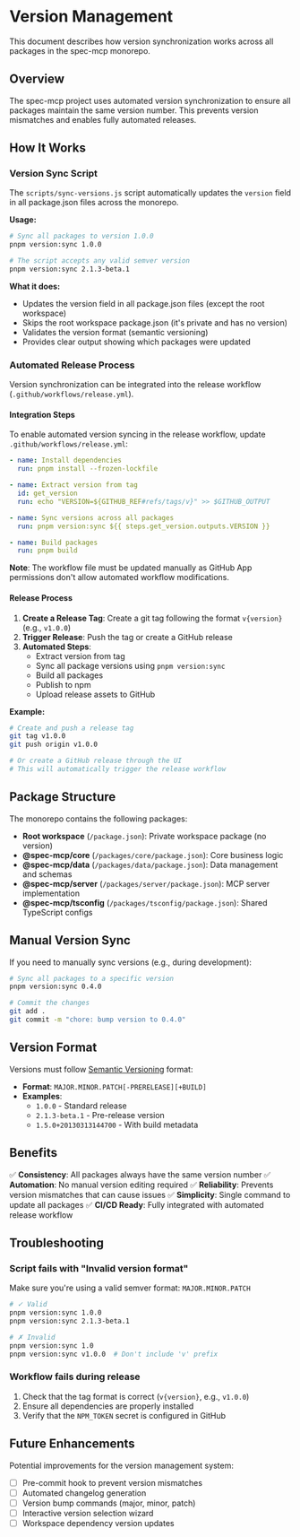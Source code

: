 # Version Management

This document describes how version synchronization works across all packages in the spec-mcp monorepo.

## Overview

The spec-mcp project uses automated version synchronization to ensure all packages maintain the same version number. This prevents version mismatches and enables fully automated releases.

## How It Works

### Version Sync Script

The `scripts/sync-versions.js` script automatically updates the `version` field in all package.json files across the monorepo.

**Usage:**
```bash
# Sync all packages to version 1.0.0
pnpm version:sync 1.0.0

# The script accepts any valid semver version
pnpm version:sync 2.1.3-beta.1
```

**What it does:**
- Updates the version field in all package.json files (except the root workspace)
- Skips the root workspace package.json (it's private and has no version)
- Validates the version format (semantic versioning)
- Provides clear output showing which packages were updated

### Automated Release Process

Version synchronization can be integrated into the release workflow (`.github/workflows/release.yml`).

#### Integration Steps

To enable automated version syncing in the release workflow, update `.github/workflows/release.yml`:

```yaml
- name: Install dependencies
  run: pnpm install --frozen-lockfile

- name: Extract version from tag
  id: get_version
  run: echo "VERSION=${GITHUB_REF#refs/tags/v}" >> $GITHUB_OUTPUT

- name: Sync versions across all packages
  run: pnpm version:sync ${{ steps.get_version.outputs.VERSION }}

- name: Build packages
  run: pnpm build
```

**Note**: The workflow file must be updated manually as GitHub App permissions don't allow automated workflow modifications.

#### Release Process

1. **Create a Release Tag**: Create a git tag following the format `v{version}` (e.g., `v1.0.0`)
2. **Trigger Release**: Push the tag or create a GitHub release
3. **Automated Steps**:
   - Extract version from tag
   - Sync all package versions using `pnpm version:sync`
   - Build all packages
   - Publish to npm
   - Upload release assets to GitHub

**Example:**
```bash
# Create and push a release tag
git tag v1.0.0
git push origin v1.0.0

# Or create a GitHub release through the UI
# This will automatically trigger the release workflow
```

## Package Structure

The monorepo contains the following packages:

- **Root workspace** (`/package.json`): Private workspace package (no version)
- **@spec-mcp/core** (`/packages/core/package.json`): Core business logic
- **@spec-mcp/data** (`/packages/data/package.json`): Data management and schemas
- **@spec-mcp/server** (`/packages/server/package.json`): MCP server implementation
- **@spec-mcp/tsconfig** (`/packages/tsconfig/package.json`): Shared TypeScript configs

## Manual Version Sync

If you need to manually sync versions (e.g., during development):

```bash
# Sync all packages to a specific version
pnpm version:sync 0.4.0

# Commit the changes
git add .
git commit -m "chore: bump version to 0.4.0"
```

## Version Format

Versions must follow [Semantic Versioning](https://semver.org/) format:

- **Format**: `MAJOR.MINOR.PATCH[-PRERELEASE][+BUILD]`
- **Examples**:
  - `1.0.0` - Standard release
  - `2.1.3-beta.1` - Pre-release version
  - `1.5.0+20130313144700` - With build metadata

## Benefits

✅ **Consistency**: All packages always have the same version number
✅ **Automation**: No manual version editing required
✅ **Reliability**: Prevents version mismatches that can cause issues
✅ **Simplicity**: Single command to update all packages
✅ **CI/CD Ready**: Fully integrated with automated release workflow

## Troubleshooting

### Script fails with "Invalid version format"
Make sure you're using a valid semver format: `MAJOR.MINOR.PATCH`

```bash
# ✓ Valid
pnpm version:sync 1.0.0
pnpm version:sync 2.1.3-beta.1

# ✗ Invalid
pnpm version:sync 1.0
pnpm version:sync v1.0.0  # Don't include 'v' prefix
```

### Workflow fails during release
1. Check that the tag format is correct (`v{version}`, e.g., `v1.0.0`)
2. Ensure all dependencies are properly installed
3. Verify that the `NPM_TOKEN` secret is configured in GitHub

## Future Enhancements

Potential improvements for the version management system:

- [ ] Pre-commit hook to prevent version mismatches
- [ ] Automated changelog generation
- [ ] Version bump commands (major, minor, patch)
- [ ] Interactive version selection wizard
- [ ] Workspace dependency version updates
